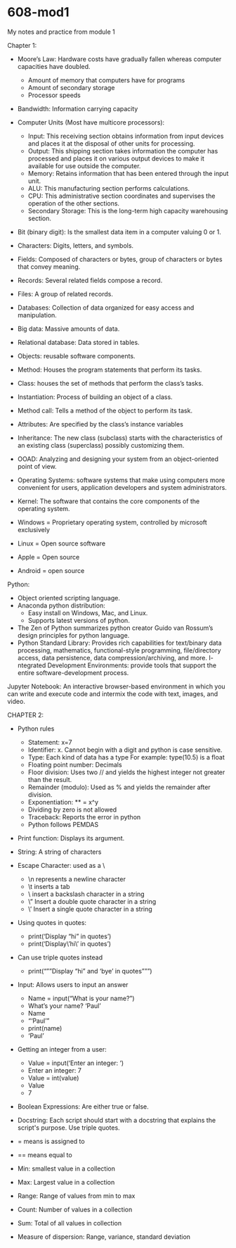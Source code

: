 # 608-mod1
My notes and practice from module 1

Chapter 1: 
- Moore’s Law: Hardware costs have gradually fallen whereas computer capacities have doubled. 
    - Amount of memory that computers have for programs
    - Amount of secondary storage 
    - Processor speeds
- Bandwidth: Information carrying capacity 
- Computer Units (Most have multicore processors): 
    - Input: This receiving section obtains information from input devices and places it at the disposal of other units for processing. 
    - Output: This shipping section takes information the computer has processed and places it on various output devices to make it available for use outside the computer. 
    - Memory: Retains information that has been entered through the input unit. 
    - ALU: This manufacturing section performs calculations. 
    - CPU: This administrative section coordinates and supervises the operation of the other sections.
    - Secondary Storage: This is the long-term high capacity warehousing section. 
- Bit (binary digit): Is the smallest data item in a computer valuing 0 or 1. 
- Characters: Digits, letters, and symbols. 
- Fields: Composed of characters or bytes, group of characters or bytes that convey meaning. 
- Records: Several related fields compose a record. 
- Files: A group of related records. 
- Databases: Collection of data organized for easy access and manipulation. 
- Big data: Massive amounts of data. 
- Relational database: Data stored in tables. 
- Objects: reusable software components. 
- Method: Houses the program statements that perform its tasks. 
- Class: houses the set of methods that perform the class’s tasks.
- Instantiation: Process of building an object of a class. 
- Method call: Tells a method of the object to perform its task. 
- Attributes: Are specified by the class’s instance variables
- Inheritance: The new class (subclass) starts with the characteristics of an existing class (superclass) possibly customizing them. 
- OOAD: Analyzing and designing your system from an object-oriented point of view.  
- Operating Systems: software systems that make using computers more convenient for users, application developers and system administrators. 
- Kernel: The software that contains the core components of the operating system. 

- Windows = Proprietary operating system, controlled by microsoft exclusively 
- Linux = Open source software 
- Apple = Open source
- Android = open source


Python: 
- Object oriented scripting language. 
- Anaconda python distribution: 
    - Easy install on Windows, Mac, and Linux. 
    - Supports latest versions of python.
- The Zen of Python summarizes python creator Guido van Rossum’s design principles for python language. 
- Python Standard Library: Provides rich capabilities for text/binary data processing, mathematics, functional-style programming, file/directory access, data persistence, data compression/archiving, and more. 
I- ntegrated Development Environments: provide tools that support the entire software-development process. 

Jupyter Notebook: An interactive browser-based environment in which you can write and execute code and intermix the code with text, images, and video. 

CHAPTER 2: 
- Python rules
    - Statement: x=7 
    - Identifier: x. Cannot begin with a digit and python is case sensitive. 
    - Type: Each kind of data has a type For example: type(10.5) is a float 
    - Floating point number: Decimals 
    - Floor division: Uses two // and yields the highest integer not greater than the result. 
    - Remainder (modulo): Used as % and yields the remainder after division. 
    - Exponentiation: ** = x^y
    - Dividing by zero is not allowed
    - Traceback: Reports the error in python 
    - Python follows PEMDAS

- Print function: Displays its argument. 
- String: A string of characters 
- Escape Character: used as a \
    - \n represents a newline character 
    - \t inserts a tab
    - \\ insert a backslash character in a string 
    - \” Insert a double quote character in a string
    - \’ Insert a single quote character in a string 
- Using quotes in quotes: 
    - print(‘Display “hi” in quotes’)
    - print(‘Display\’hi\’ in quotes’)
- Can use triple quotes instead
    - print(“””Display “hi” and ‘bye’ in quotes”””)
- Input: Allows users to input an answer
    - Name = input(“What is your name?”)
    - What’s your name? ‘Paul’ 
    - Name
    - “‘Paul’”
    - print(name)
    - ‘Paul’
- Getting an integer from a user: 
    - Value = input(‘Enter an integer: ‘) 
    - Enter an integer: 7
    - Value = int(value) 
    - Value
    - 7
- Boolean Expressions: Are either true or false. 
- Docstring: Each script should start with a docstring that explains the script's purpose. Use triple quotes. 
- = means is assigned to 
- == means equal to

- Min: smallest value in a collection
- Max: Largest value in a collection 
- Range: Range of values from min to max
- Count: Number of values in a collection
- Sum: Total of all values in collection 
- Measure of dispersion: Range, variance, standard deviation 
